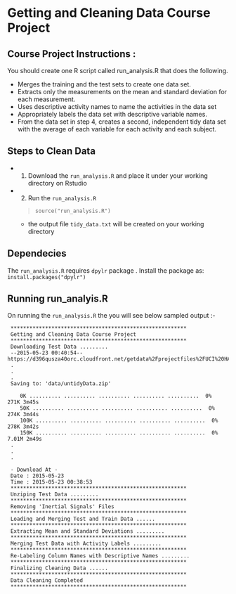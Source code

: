 # Getting and Cleaning Data Course Project

## Course Project Instructions :
You should create one R script called run_analysis.R that does the following. 
+ Merges the training and the test sets to create one data set.
+ Extracts only the measurements on the mean and standard deviation for each measurement. 
+ Uses descriptive activity names to name the activities in the data set
+ Appropriately labels the data set with descriptive variable names. 
+ From the data set in step 4, creates a second, independent tidy data set with the average of each variable for each activity and each subject.

## Steps to Clean Data
+ 1) Download the ```run_analysis.R``` and place it under your working directory on Rstudio
+ 2) Run the ```run_analysis.R```
  > ```source("run_analysis.R")```
  - the output file ```tidy_data.txt``` will be created on your working directory
  
## Dependecies 
The ```run_analysis.R``` requires ```dpylr``` package . Install the package as: ```install.packages("dpylr")```

## Running run_analyis.R
On running the ```run_analysis.R``` the you will see below sampled output :- 

     ********************************************************
     Getting and Cleaning Data Course Project
     ********************************************************
     Downloading Test Data .........
     --2015-05-23 00:40:54--  https://d396qusza40orc.cloudfront.net/getdata%2Fprojectfiles%2FUCI%20HAR%20Dataset.zip
     .
     .
     .
     Saving to: 'data/untidyData.zip'

        0K .......... .......... .......... .......... ..........  0%  271K 3m45s
        50K .......... .......... .......... .......... ..........  0%  274K 3m44s
        100K .......... .......... .......... .......... ..........  0%  278K 3m42s
        150K .......... .......... .......... .......... ..........  0% 7.01M 2m49s
     .
     .
     .

     - Download At -
     Date : 2015-05-23
     Time : 2015-05-23 00:38:53
     ********************************************************
     Unziping Test Data .........
     ********************************************************
     Removing 'Inertial Signals' Files 
     ********************************************************
     Loading and Merging Test and Train Data ......
     ********************************************************
     Extracting Mean and Standard Deviations .........
     ********************************************************
     Merging Test Data with Activity Labels .........
     ********************************************************
     Re-Labeling Column Names with Descriptive Names .........
     ********************************************************
     Finalizing Cleaning Data ......
     ********************************************************
     Data Cleaning Completed
     ********************************************************
